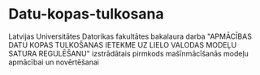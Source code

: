 # Datu-kopas-tulkosana
Latvijas Universitātes Datorikas fakultātes bakalaura darba "APMĀCĪBAS DATU KOPAS TULKOŠANAS IETEKME UZ LIELO VALODAS MODEĻU SATURA REGULĒŠANU" izstrādātais pirmkods mašīnmācīšanās modeļu apmācībai un novērtēšanai
